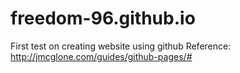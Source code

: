 # freedom-96.github.io

First test on creating website using github
Reference: http://jmcglone.com/guides/github-pages/#
